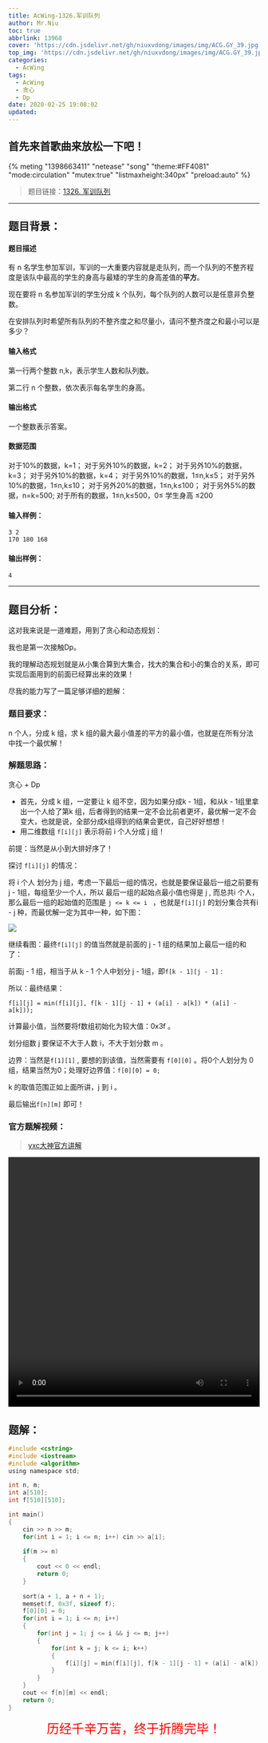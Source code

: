 ```yaml
---
title: AcWing-1326.军训队列
author: Mr.Niu
toc: true
abbrlink: 13968
cover: 'https://cdn.jsdelivr.net/gh/niuxvdong/images/img/ACG.GY_39.jpg'
top_img: 'https://cdn.jsdelivr.net/gh/niuxvdong/images/img/ACG.GY_39.jpg'
categories:
  - AcWing
tags:
  - AcWing
  - 贪心
  - Dp
date: 2020-02-25 19:08:02
updated:
---
```




## 首先来首歌曲来放松一下吧！

{% meting "1398663411" "netease" "song" "theme:#FF4081" "mode:circulation" "mutex:true" "listmaxheight:340px" "preload:auto"  %}





> 题目链接：[1326. 军训队列](https://www.acwing.com/problem/content/1328/)



---



## 题目背景：



#### 题目描述



有 n 名学生参加军训，军训的一大重要内容就是走队列，而一个队列的不整齐程度是该队中最高的学生的身高与最矮的学生的身高差值的**平方**。

现在要将 n 名参加军训的学生分成 k 个队列，每个队列的人数可以是任意非负整数。

在安排队列时希望所有队列的不整齐度之和尽量小，请问不整齐度之和最小可以是多少？

#### 输入格式

第一行两个整数 n,k，表示学生人数和队列数。

第二行 n 个整数，依次表示每名学生的身高。

#### 输出格式

一个整数表示答案。

#### 数据范围

对于10%的数据，k=1；
对于另外10%的数据，k=2；
对于另外10%的数据，k=3；
对于另外10%的数据，k=4；
对于另外10%的数据，1≤n,k≤5；
对于另外10%的数据，1≤n,k≤10；
对于另外20%的数据，1≤n,k≤100；
对于另外5%的数据，n=k=500;
对于所有的数据，1≤n,k≤500，0≤ 学生身高 ≤200

#### 输入样例：

```
3 2
170 180 168
```

#### 输出样例：

```
4
```

---



## 题目分析：



这对我来说是一道难题，用到了贪心和动态规划：

我也是第一次接触Dp。

我的理解动态规划就是从小集合算到大集合，找大的集合和小的集合的关系，即可实现后面用到的前面已经算出来的效果！

尽我的能力写了一篇足够详细的题解：

### 题目要求：



n 个人，分成 k 组，求 k 组的最大最小值差的平方的最小值，也就是在所有分法中找一个最优解！

### 解题思路：



贪心 + Dp

- 首先，分成 k 组，一定要让 k 组不空，因为如果分成k - 1组，和从k - 1组里拿出一个人给了第k 组，后者得到的结果一定不会比前者更坏，最优解一定不会变大，也就是说，全部分成k组得到的结果会更优，自己好好想想！
- 用二维数组 `f[i][j]` 表示将前 i 个人分成 j 组！

前提：当然是从小到大排好序了！

探讨 `f[i][j]` 的情况：

将 i 个人 划分为 j 组，考虑一下最后一组的情况，也就是要保证最后一组之前要有j - 1组，每组至少一个人，所以 最后一组的起始点最小值也得是 j ,  而总共i 个人，那么最后一组的起始值的范围是 `j <= k <= i ` ，也就是`f[i][j]` 的划分集合共有i - j 种，而最优解一定为其中一种，如下图：



![](https://cdn.jsdelivr.net/gh/niuxvdong/images/img/202002251943429381.png)



继续看图：最终`f[i][j]` 的值当然就是前面的 j - 1 组的结果加上最后一组的和了：

前面j - 1 组，相当于从 k - 1 个人中划分 j - 1组，即`f[k - 1][j - 1]` :

所以：最终结果：

`f[i][j] = min(f[i][j], f[k - 1][j - 1] + (a[i] - a[k]) * (a[i] - a[k]));`

计算最小值，当然要将f数组初始化为较大值：0x3f 。

划分组数 j 要保证不大于人数 i，不大于划分数 m 。

边界：当然是`f[1][1]` , 要想的到该值，当然需要有 `f[0][0]` 。将0个人划分为 0 组，结果当然为0；处理好边界值：`f[0][0] = 0;`

k 的取值范围正如上面所讲，j 到 i 。

最后输出`f[n][m]` 即可！



### 官方题解视频：



> [yxc大神官方讲解](https://www.acwing.com/video/789/)



<video tabindex="-1" preload="auto" data-vscid="33jenpxv5" data-video="0" width="100%" height="500px" controls="controls">
        <source src="https://acwing-live.oss-cn-beijing.aliyuncs.com/live-record/%E6%B4%BB%E5%8A%A8/%E6%9D%82%E9%A2%98%E9%80%89%E8%AE%B2/2016%E5%B9%B4%E6%B8%85%E5%8D%8E%E5%A4%A7%E5%AD%A6%E8%AE%A1%E7%AE%97%E6%9C%BA%E6%8E%A8%E7%A0%94/AcWing_1326_%E5%86%9B%E8%AE%AD%E9%98%9F%E5%88%97.mp4" type="video/mp4">
 </video>



## 题解：





```c
#include <cstring>
#include <iostream>
#include <algorithm>
using namespace std;

int n, m;
int a[510];
int f[510][510];

int main()
{
	cin >> n >> m;
	for(int i = 1; i <= n; i++) cin >> a[i];
	
	if(m >= n) 
	{
		cout << 0 << endl;
		return 0;
	}
	
	sort(a + 1, a + n + 1);
	memset(f, 0x3f, sizeof f);
	f[0][0] = 0;
	for(int i = 1; i <= n; i++)
	{
		for(int j = 1; j <= i && j <= m; j++)
		{
			for(int k = j; k <= i; k++)
			{
				f[i][j] = min(f[i][j], f[k - 1][j - 1] + (a[i] - a[k]) * (a[i] - a[k]));
			}
		}
	}
	cout << f[n][m] << endl;
	return 0;
}
```



<center style="color:red; font-size:25px">历经千辛万苦，终于折腾完毕！</center>